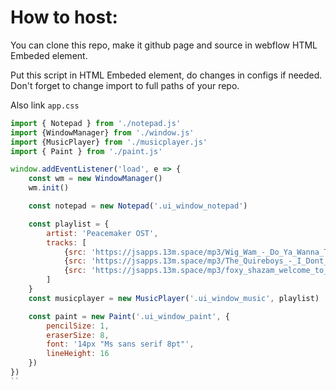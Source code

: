 
# How to host:

You can clone this repo, make it github page and source in webflow HTML Embeded element.

Put this script in HTML Embeded element, do changes in configs if needed.
Don't forget to change import to full paths of your repo.

Also link `app.css`

```js
import { Notepad } from './notepad.js'
import {WindowManager} from './window.js'
import {MusicPlayer} from './musicplayer.js'
import { Paint } from './paint.js'

window.addEventListener('load', e => {
    const wm = new WindowManager()
    wm.init()

    const notepad = new Notepad('.ui_window_notepad')

    const playlist = {
        artist: 'Peacemaker OST',
        tracks: [
            {src: 'https://jsapps.13m.space/mp3/Wig_Wam_-_Do_Ya_Wanna_Taste_It_(musmore.com).mp3', title: 'Do Ya Wanna Taste It'},
            {src: 'https://jsapps.13m.space/mp3/The_Quireboys_-_I_Dont_Love_You_Anymore_(musmore.com).mp3', title: 'I Dont Love You Anymore'},
            {src: 'https://jsapps.13m.space/mp3/foxy_shazam_welcome_to_the_church_of_rock_and_roll_(NaitiMP3.ru).mp3', title: 'Welcome to the church of Rock and Roll'},
        ]
    }
    const musicplayer = new MusicPlayer('.ui_window_music', playlist)

    const paint = new Paint('.ui_window_paint', {
        pencilSize: 1,
        eraserSize: 8,
        font: '14px "Ms sans serif 8pt"',
        lineHeight: 16
    })
})
``
